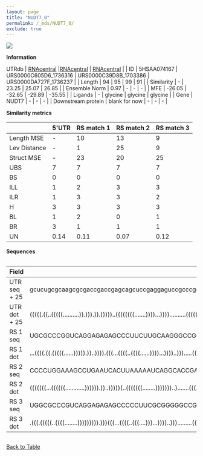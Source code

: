 ```yaml
---
layout: page
title: "NUDT7_0"
permalink: /_mds/NUDT7_0/
exclude: true
---
```




![](../../alns_9.28.22/aln_5HSAA074167_0.965.png?raw=true)


**Information**
<div style="overflow-x:auto;" markdown="block>
| | 5'UTR       | RS match 1   | RS match 2  | RS match 3 |
| ---- | ----------- | ----------- | ----------- | ----------- |
| Link | <a href="http://utrdb.ba.itb.cnr.it/getutr/5HSAA074167/1" target="_blank" rel="noopener noreferrer">UTRdb</a>   | <a href="https://rnacentral.org/rna/URS0000C605D6/1736316" target="_blank" rel="noopener noreferrer">RNAcentral</a>     |<a href="https://rnacentral.org/rna/URS0000C39D8B/1703386" target="_blank" rel="noopener noreferrer">RNAcentral</a>  | <a href="https://rnacentral.org/rna/URS0000DA727F/1736237" target="_blank" rel="noopener noreferrer">RNAcentral</a>   |
| ID | 5HSAA074167     | URS0000C605D6_1736316     | URS0000C39D8B_1703386     | URS0000DA727F_1736237     |
| Length | 94     |  95    | 99   |  91    |
| Similarity | - | 23.25 | 25.07 | 26.85 |
| Ensemble Norm | 0.97 | - | - | - |
| MFE | -26.05 | -32.65 | -29.89 | -35.55 |
| Ligands | - | glycine | glycine | glycine |
| Gene | NUDT7 | - | - | - |
| Downstream protein | blank for now    |    -    | -  | - |
</div>

**Similarity metrics**

| | 5'UTR       | RS match 1   | RS match 2  | RS match 3 |
| ---- | ----------- | ----------- | ----------- | ----------- |
| Length MSE | - | 10 | 13 | 9 |
| Lev Distance | - | 1 | 25 | 9 |
| Struct MSE | - | 23 | 20 | 25 |
| UBS| 7 | 7 | 7 | 7 |
| BS | 0 | 0 | 0 | 0 |
| ILL | 1 | 2 | 3 | 3 |
| ILR | 1 | 3 | 3 | 2 |
| H | 3 | 3 | 3 | 3 |
| BL | 1 | 2 | 0 | 1 |
| BR | 3 | 1 | 1 | 1 |
| UN | 0.14 | 0.11 | 0.07 | 0.12 |

**Sequences**


<div style="overflow-x:auto;">

<table>
<colgroup>
<col width="30%" />
<col width="70%" />
</colgroup>
<thead>
<tr class="header">
<th>Field</th>
<th>Description</th>
</tr>
</thead>
<tbody>
<tr>
<td markdown="span">UTR seq + 25 </td>
<td markdown="span"> gcucugcgcaagcgcgaccgaccgagcagcuccgaggaguccgcccggaaacaaacauuccccagggcaATGTCACGACTTGGTCTTCCCGAGG </td>
</tr>
<tr>
<td markdown="span">UTR dot + 25  </td>
<td markdown="span"> (((((.((..(((((..........)).))).)).)))))..((((((((.......))))...))))..........(((((.....))))).
</td>
</tr>


<tr>
<td markdown="span">RS 1 seq </td>
<td markdown="span"> UGCGCCCGGUCAGGAGAGAGCCCUUCUUGCAAGGGCCGCCGAAGGCGCAGGACCCAGCCGUCCAAACGCUCAGGCAAAAGGACUGACCCAGGUCG
</td>
</tr>


<tr>
<td markdown="span">RS 1 dot </td>
<td markdown="span"> ...((((.((.(((((......))))).))..)))).(((...((((..((((......))))...))))..))).....((((......)))).
</td>
</tr>


<tr>
<td markdown="span">RS 2 seq </td>
<td markdown="span"> CCCCUGGAAAGCCUGAAUCACUUAAAAAUCAGGCACCGAAGGGGCAAACUGGUUGGUAUGAAAGCCAGUCGGUGAAACUCUCAGGUACAAAGACAGGGG
</td>
</tr>


<tr>
<td markdown="span">RS 2 dot </td>
<td markdown="span"> (((((((...((((((............)))))).))..)))))(..(((((((........)))))))..).......(((..((......))..)))
</td>
</tr>


<tr>
<td markdown="span">RS 3 seq </td>
<td markdown="span"> UGGCGCCCGUCAGGAGAGAGCCCCCUUCGCGGGGGCCGCCGAAGGCGCAGGGACAACCCGAACGCUCAGGCAAAAGGACUGGCAACCGCCC
</td>
</tr>


<tr>
<td markdown="span">RS 3 dot </td>
<td markdown="span"> .(((.(((((..((((........))))))))).)))(((...((((..(((....)))...))))..))).........(((....))).
</td>
</tr>

</tbody>
</table>


</div>


[Back to Table](../../display)
